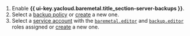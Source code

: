 1. Enable **{{ ui-key.yacloud.baremetal.title_section-server-backups }}**.
1. Select a [backup policy](../../../backup/concepts/policy.md) or [create](../../../backup/operations/policy-vm/create.md) a new one.
1. Select a [service account](../../../iam/concepts/users/service-accounts.md) with the [`baremetal.editor`](../../../baremetal/security/index.md#baremetal-editor) and [`backup.editor`](../../../backup/security/index.md#backup-editor) roles assigned or [create](../../../iam/operations/sa/create.md) a new one.